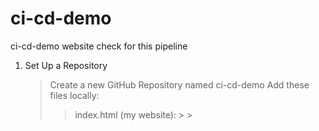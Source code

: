 # ci-cd-demo
ci-cd-demo website check for this pipeline

1. Set Up a Repository
   > Create a new GitHub Repository named ci-cd-demo
   > Add these files locally:
      >> index.html (my website):
        >   > 
